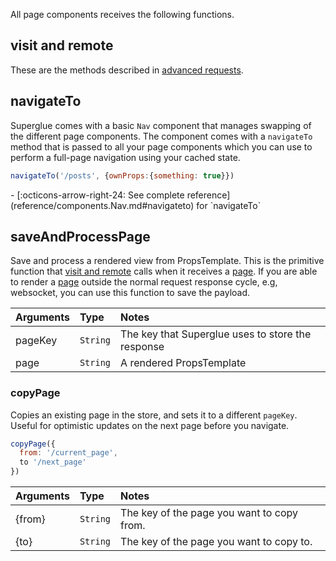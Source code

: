 All page components receives the following functions.

## visit and remote

These are the methods described in [advanced requests].

[advanced requests]: requests.md

## navigateTo

Superglue comes with a basic `Nav` component that manages swapping of
the different page components. The component comes with a `navigateTo` method
that is passed to all your page components which you can use to perform a
full-page navigation using your cached state.

```javascript
navigateTo('/posts', {ownProps:{something: true}})
```

<div class="grid cards" markdown>
  -  [:octicons-arrow-right-24: See complete reference](reference/components.Nav.md#navigateto)
     for `navigateTo`
</div>

## saveAndProcessPage

Save and process a rendered view from PropsTemplate. This is the primitive
function that [visit and remote] calls when it receives a [page]. If you are
able to render a [page] outside the normal request response cycle, e.g,
websocket, you can use this function to save the payload.

[page]: page-response.md

| Arguments | Type | Notes |
| :--- | :--- | :--- |
| pageKey | `String` | The key that Superglue uses to store the response |
| page | `String` | A rendered PropsTemplate|

### copyPage

Copies an existing page in the store, and sets it to a different `pageKey`.
Useful for optimistic updates on the next page before you navigate.

```js
copyPage({
  from: '/current_page',
  to '/next_page'
})
```

| Arguments | Type | Notes |
| :--- | :--- | :--- |
| {from} | `String` | The key of the page you want to copy from.
| {to} | `String` | The key of the page you want to copy to.


[digging guide]: digging.md
[PropsTemplate]: https://github.com/thoughtbot/props_template#partial-fragments
[visit and remote]: requests.md
